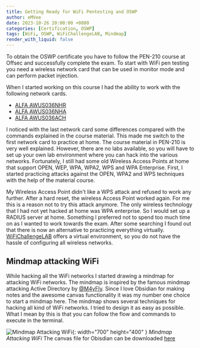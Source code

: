 ```yaml
---
title: Getting Ready for WiFi Pentesting and OSWP
author: eMVee
date: 2023-10-26 20:00:00 +0800
categories: [Certification, OSWP]
tags: [WiFi, OSWP, WiFiChallengeLAB, Mindmap]
render_with_liquid: false
---
```


To obtain the OSWP certificate you have to follow the PEN-210 course at Offsec and successfully complete the exam. To start with WiFi pen testing you need a wireless network card that can be used in monitor mode and can perform packet injection.

When I started working on this course I had the ability to work with the following network cards.
- [ALFA AWUS036NHR](https://www.alfa.com.tw/products/awus036nhr?variant=36477538271304)
- [ALFA AWUS036NHA](https://alfa-network.eu/awus036nha)
- [ALFA AWUS036ACH](https://alfa-network.eu/awus036ach-c)

I noticed with the last network card some differences compared with the commands explained in the course material. This made me switch to the first network card to practice at home. The course material in PEN-210 is very well explained. However, there are no labs available, so you will have to set up your own lab environment where you can hack into the various networks.
Fortunately, I still had some old Wireless Access Points at home that support OPEN, WEP, WPA, WPA2, WPS and WPA Enterprise. First, I started practicing attacks against the OPEN, WPA2 and WPS techniques with the help of the material course.

My Wireless Access Point didn't like a WPS attack and refused to work any further. After a hard reset, the wireless Access Point worked again. For me this is a reason not to try this attack anymore. The only wireless technology that I had not yet hacked at home was WPA enterprise. So I would set up a RADIUS server at home. Something I preferred not to spend too much time on as I wanted to work towards the exam. After some searching I found out that there is now an alternative to practicing everything virtually. [WiFiChallengeLAB](https://WiFiChallengeLAB.com/) offers a virtual environment, so you do not have the hassle of configuring all wireless networks.

## Mindmap attacking WiFi
While hacking all the WiFi networks I started drawing a mindmap for attacking WiFi networks. The mindmap is inspired by the famous mindmap attacking Active Directory by [@M4yFly](https://twitter.com/M4yFly). Since I love Obsidian for making notes and the awesome canvas functionality it was my number one choice to start a mindmap here. The mindmap shows several techniques for hacking all kind of WiFi networks. I tried to design it as easy as possible. What I mean by this is that you can follow the flow and commands to execute in the terminal.

![Mindmap Attacking WiFi](https://github.com/eMVee-NL/MindMap/raw/main/WiFi/WiFi%20Mindmap.png){: width="700" height="400" }
_Mindmap Attacking WiFi_
The canvas file for Obisdian can be downloaded [here](https://raw.githubusercontent.com/eMVee-NL/MindMap/main/WiFi/WiFi%20Mindmap.canvas)
